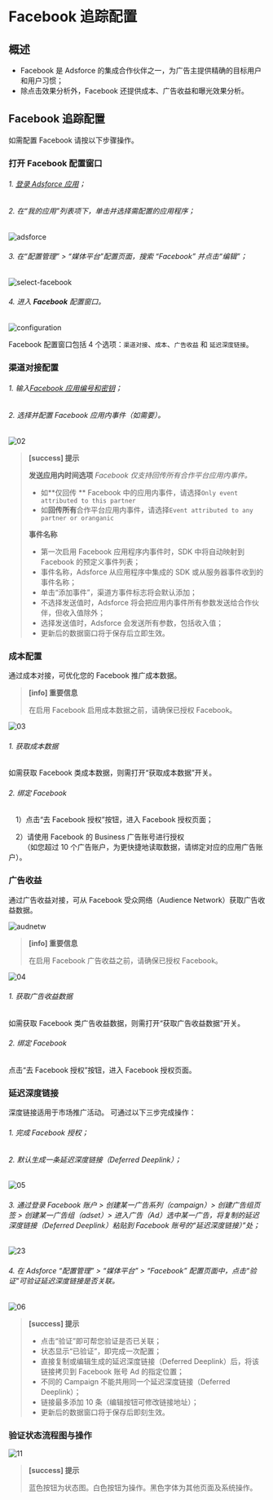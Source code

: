 # Facebook 追踪配置

## 概述

* Facebook 是 Adsforce 的集成合作伙伴之一，为广告主提供精确的目标用户和用户习惯；
* 除点击效果分析外，Facebook 还提供成本、广告收益和曝光效果分析。

## Facebook 追踪配置

如需配置 Facebook 请按以下步骤操作。

### 打开 **Facebook** 配置窗口

###### 1. [登录 Adsforce 应用](<https://demo-portal.adsforce.io/login>)；

###### 2. 在“我的应用”列表项下，单击并选择需配置的应用程序；

![adsforce](adsforce.png)

###### 3. 在“配置管理” > “媒体平台”配置页面，搜索 “Facebook” 并点击“编辑”；

![select-facebook](select-facebook.png)

###### 4. 进入 **Facebook** 配置窗口。

![configuration](configuration.png)

 

Facebook 配置窗口包括 4 个选项：`渠道对接`、`成本`、`广告收益` 和 `延迟深度链接`。

### 渠道对接配置

###### 1. 输入[Facebook 应用编号和密钥](facebook-app-id-facebook-app-secret-configuration/README.md)；

###### 2. 选择并配置 Facebook 应用内事件（如需要）。

 ![02](02.png)

> **[success] 提示**
>
> **发送应用内时间选项**
> *Facebook 仅支持回传所有合作平台应用内事件。*
>
> * 如**仅回传 ** Facebook 中的应用内事件，请选择`Only event attributed to this partner`
> * 如**回传所有**合作平台应用内事件，请选择`Event attributed to any partner or oranganic`
>
> **事件名称**
> * 第一次启用 Facebook 应用程序内事件时，SDK 中将自动映射到 Facebook 的预定义事件列表；
> * 事件名称，Adsforce 从应用程序中集成的 SDK 或从服务器事件收到的事件名称；
> * 单击“添加事件”，渠道方事件标志将会默认添加；
> * 不选择发送值时，Adsforce 将会把应用内事件所有参数发送给合作伙伴，但收入值除外；
> * 选择发送值时，Adsforce 会发送所有参数，包括收入值；
> * 更新后的数据窗口将于保存后立即生效。


### 成本配置

通过成本对接，可优化您的 Facebook 推广成本数据。
> **[info] 重要信息**
>
> 在启用 Facebook 启用成本数据之前，请确保已授权 Facebook。


 ![03](03.png)

###### 1. 获取成本数据

   如需获取 Facebook 类成本数据，则需打开“获取成本数据”开关。

###### 2. 绑定 Facebook

&ensp;&ensp;1）点击“去 Facebook 授权”按钮，进入 Facebook 授权页面；

&ensp;&ensp;2）请使用 Facebook 的 Business 广告账号进行授权<br>
&ensp; &ensp; &ensp;（如您超过 10 个广告账户，为更快捷地读取数据，请绑定对应的应用广告账户）。
    

### 广告收益

通过广告收益对接，可从 Facebook 受众网络（Audience Network）获取广告收益数据。

![audnetw](audnetw.png)

> **[info] 重要信息**
>
> 在启用 Facebook 广告收益之前，请确保已授权 Facebook。

 ![04](04.png)

###### 1. 获取广告收益数据

  如需获取 Facebook 类广告收益数据，则需打开“获取广告收益数据”开关。

###### 2. 绑定 Facebook

   点击“去 Facebook 授权”按钮，进入 Facebook 授权页面。

### 延迟深度链接

深度链接适用于市场推广活动。
可通过以下三步完成操作：

###### 1. 完成 Facebook 授权；

###### 2. 默认生成一条延迟深度链接（Deferred Deeplink）；
![05](05.png)

###### 3. 通过登录 Facebook 账户 > 创建某一广告系列（campaign）> 创建广告组页签 > 创建某一广告组（adset）> 进入广告（Ad）选中某一广告，将复制的延迟深度链接（Deferred Deeplink）粘贴到 Facebook 账号的“延迟深度链接）”处；
![23](23.png)

###### 4. 在 Adsforce “配置管理” > “媒体平台” > “Facebook” 配置页面中，点击“验证”可验证延迟深度链接是否关联。

![06](06.png)

> **[success] 提示**
> 
> * 点击“验证”即可帮您验证是否已关联；
> * 状态显示“已验证”，即完成一次配置；
> * 直接复制或编辑生成的延迟深度链接（Deferred Deeplink）后，将该链接拷贝到 Facebook 账号 Ad 的指定位置；
> * 不同的 Campaign 不能共用同一个延迟深度链接（Deferred Deeplink）；
> * 链接最多添加 10 条（编辑按钮可修改链接地址）；
> * 更新后的数据窗口将于保存后即刻生效。

### 验证状态流程图与操作


![11](11.png)

> **[success] 提示**
> 
> 蓝色按钮为状态图。白色按钮为操作。黑色字体为其他页面及系统操作。
